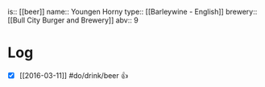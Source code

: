 is:: [[beer]]
name:: Youngen Horny
type:: [[Barleywine - English]]
brewery:: [[Bull City Burger and Brewery]]
abv:: 9

# Log
- [x] [[2016-03-11]] #do/drink/beer 👍
